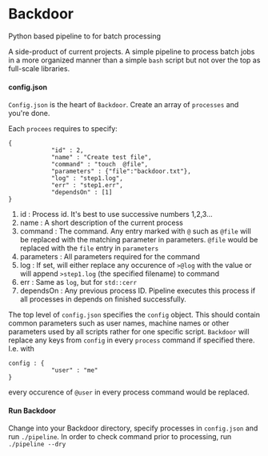 # Backdoor
Python based pipeline to for batch processing 


A side-product of current projects. 
A simple pipeline to process batch jobs in a more organized manner than a simple `bash` script but not over the top as full-scale libraries.

#### config.json

`Config.json` is the heart of `Backdoor`. Create an array of `processes` and you're done.

Each `procees` requires to specify:

```
{
            "id" : 2,
            "name" : "Create test file",
            "command" : "touch  @file",
            "parameters" : {"file":"backdoor.txt"},
            "log" : "step1.log",
            "err" : "step1.err",
            "dependsOn" : [1]
}
```

1. id : Process id. It's best to use successive numbers 1,2,3...
2. name : A short description of the current process
3. command : The command. Any entry marked with `@` such as `@file` will be replaced with the matching parameter in parameters. `@file` would be replaced with the `file` entry in `parameters`
4. parameters : All parameters required for the command
5. log : If set, will either replace any occurence of `>@log` with the value or will append `>step1.log` (the specified filename) to command
6. err : Same as `log`, but for `std::cerr`
7. dependsOn : Any previous process ID. Pipeline executes this process if all processes in depends on finished successfully.

The top level of `config.json` specifies the `config` object. This should contain common parameters such as user names, machine names or other parameters used by all scripts rather for one specific script. `Backdoor` will replace any keys from `config` in every `process` command if specified there. I.e. with

```
config : {
            "user" : "me"
}
```

every occurence of `@user` in every process command would be replaced.

#### Run Backdoor

Change into your Backdoor directory, specify processes in `config.json` and run `./pipeline`.
In order to check command prior to processing, run `./pipeline --dry`
